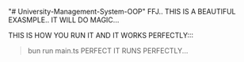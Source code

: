 "# University-Management-System-OOP" 
FFJ.. THIS IS A BEAUTIFUL EXASMPLE.. IT WILL DO MAGIC...

THIS IS HOW YOU RUN IT AND IT WORKS PERFECTLY:::

> bun run main.ts
PERFECT IT RUNS PERFECTLY...